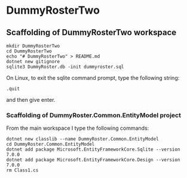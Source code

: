 # DummyRosterTwo

## Scaffolding of DummyRosterTwo workspace

```shell
mkdir DummyRosterTwo
cd DummyRosterTwo
echo "# DummyRosterTwo" > README.md
dotnet new gitignore
sqlite3 DummyRoster.db -init dummyroster.sql
```

On Linux, to exit the sqlite command prompt, type the following string:
```text
.quit
```
and then give enter.

### Scaffolding of DummyRoster.Common.EntityModel project

From the main workspace I type the following commands:

```shell
dotnet new classlib --name DummyRoster.Common.EntityModel
cd DummyRoster.Common.EntityModel
dotnet add package Microsoft.EntityFrameworkCore.Sqlite --version 7.0.0
dotnet add package Microsoft.EntityFrameworkCore.Design --version 7.0.0
rm Class1.cs
```
